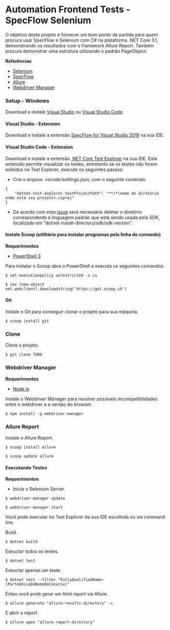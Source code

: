 # Automation Frontend Tests - SpecFlow Selenium

O objetivo deste projeto é fornecer um bom ponto de partida para quem procura usar SpecFlow e Selenium com C# na plataforma .NET Core 3.1, demonstrando os resultados com o framework Allure Report. Também procura demonstrar uma estrutura utilizando o padrão PageObject.

**Referências**
- [Selenium](http://www.seleniumhq.org/)
- [SpecFlow](http://specflow.org/)
- [Allure](https://docs.qameta.io/allure/)
- [Webdriver Manager](https://www.npmjs.com/package/webdriver-manager)

### Setup - Windows

Download e instale [Visual Studio](https://visualstudio.microsoft.com/) ou [Visual Studio Code](https://code.visualstudio.com/).

#### Visual Studio - Extension

Download e instale a extensão [SpecFlow for Visual Studio 2019](https://marketplace.visualstudio.com/items?itemName=TechTalkSpecFlowTeam.SpecFlowForVisualStudio) na sua IDE.

#### Visual Studio Code - Extension

Download e instale a extensão [.NET Core Test Explorer](https://marketplace.visualstudio.com/items?itemName=formulahendry.dotnet-test-explorer) na sua IDE.
Esta extensão permite visualizar os testes, entretanto se os testes não forem exibidos no Test Explorer, execute os seguintes passos:

- Crie o arquivo *.vscode/settings.json*, com o seguinte conteúdo.

```
{
    "dotnet-test-explorer.testProjectPath": "**/*(nome do diretório onde está seu projeto).csproj"
}
```
- De acordo com esta [issue](https://github.com/formulahendry/vscode-dotnet-test-explorer/issues/77) será necessário deletar o diretório correspondente à linguagem padrão que está sendo usada pela SDK, localizado em "dotnet-install-directory/sdk/sdk-version".

#### Instale Scoop (utilitário para instalar programas pela linha de comando)

**Requerimentos**
- [PowerShell 3](https://www.microsoft.com/en-us/download/details.aspx?id=34595)

Para instalar o Scoop abra o PowerShell e executa os seguintes comandos.
```
$ set-executionpolicy unrestricted -s cu
```
```
$ iex (new-object net.webclient).downloadstring('https://get.scoop.sh')
```

#### Git

Instale o Git para conseguir clonar o projeto para sua máquina.
```
$ scoop install git
```

### Clone

Clone o projeto.
```
$ git clone TODO
```

### Webdriver Manager

**Requerimentos**
- [Node.js](https://nodejs.org/en/)

Instale o Webdriver Manager para resolver possíveis incompatibilidades entre o webdriver e a versão do browser.
```
$ npm install -g webdriver-manager
```

### Allure Report

Instale o Allure Report.

```
$ scoop install allure
```
```
$ scoop update allure
```

#### Executando Testes

**Requerimentos**
- Inicie o Selenium Server.

```
$ webdriver-manager update
```
```
$ webdriver-manager start
```

Você pode executar no Test Explorer da sua IDE escolhida ou via command line.

Build.
```
$ dotnet build
```

Exeuctar todos os testes.
```
$ dotnet test
```
Exeuctar apenas um teste.
```
$ dotnet test --filter "FullyQualifiedName~(ParteUnicaDoNomeDoCenario)"
```

Entao você pode gerar um html report via Allure.
```
$ allure generate "allure-results-directory" -c
```
E abrir o report.
```
$ allure open "allure-report-directory"
```
